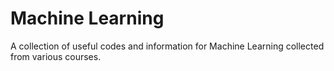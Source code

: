# Machine Learning

A collection of useful codes and information for Machine Learning collected from various courses.
